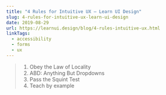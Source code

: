 ```yaml
---
title: "4 Rules for Intuitive UX – Learn UI Design"
slug: 4-rules-for-intuitive-ux-learn-ui-design
date: 2019-08-29
url: https://learnui.design/blog/4-rules-intuitive-ux.html
linkTags:
  - accessibility
  - forms
  - ux
---
```


> 1. Obey the Law of Locality
> 2. ABD: Anything But Dropdowns
> 3. Pass the Squint Test
> 4. Teach by example
